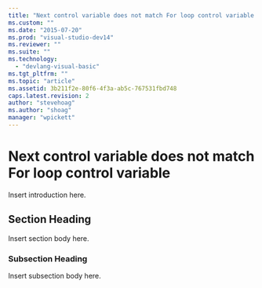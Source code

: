 ```yaml
---
title: "Next control variable does not match For loop control variable | Microsoft Docs"
ms.custom: ""
ms.date: "2015-07-20"
ms.prod: "visual-studio-dev14"
ms.reviewer: ""
ms.suite: ""
ms.technology: 
  - "devlang-visual-basic"
ms.tgt_pltfrm: ""
ms.topic: "article"
ms.assetid: 3b211f2e-80f6-4f3a-ab5c-767531fbd748
caps.latest.revision: 2
author: "stevehoag"
ms.author: "shoag"
manager: "wpickett"
---
```

# Next control variable does not match For loop control variable
Insert introduction here.  
  
## Section Heading  
 Insert section body here.  
  
### Subsection Heading  
 Insert subsection body here.
